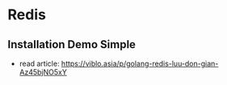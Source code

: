 # Redis
## Installation Demo Simple 
- read article: https://viblo.asia/p/golang-redis-luu-don-gian-Az45bjNO5xY
